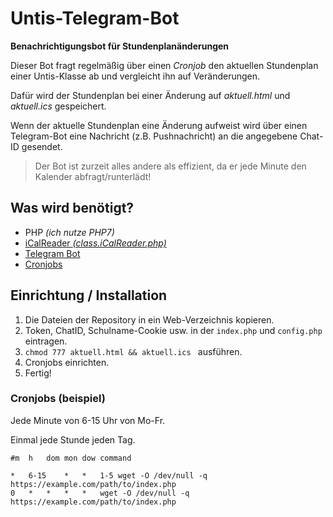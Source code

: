 # Untis-Telegram-Bot

**Benachrichtigungsbot für Stundenplanänderungen**


Dieser Bot fragt regelmäßig über einen *Cronjob* den aktuellen Stundenplan einer Untis-Klasse ab und vergleicht ihn auf Veränderungen.

Dafür wird der Stundenplan bei einer Änderung auf *aktuell.html* und *aktuell.ics* gespeichert.

Wenn der aktuelle Stundenplan eine Änderung aufweist wird über einen Telegram-Bot eine Nachricht (z.B. Pushnachricht) an die angegebene Chat-ID gesendet.


> Der Bot ist zurzeit alles andere als effizient, da er jede Minute den Kalender abfragt/runterlädt!

## Was wird benötigt?
* PHP *(ich nutze PHP7)*
* [iCalReader *(class.iCalReader.php)*](https://github.com/MartinThoma/ics-parser)
* [Telegram Bot](https://core.telegram.org/bots/api)
* [Cronjobs](https://de.wikipedia.org/wiki/Cron)

## Einrichtung / Installation
1. Die Dateien der Repository in ein Web-Verzeichnis kopieren.
2. Token, ChatID, Schulname-Cookie usw. in der ```index.php``` und ```config.php``` eintragen. 
3. ```chmod 777 aktuell.html && aktuell.ics ``` ausführen.
4. Cronjobs einrichten.
5. Fertig!

### Cronjobs (beispiel)
Jede Minute von 6-15 Uhr von Mo-Fr.

Einmal jede Stunde jeden Tag.
```
#m	h	dom	mon	dow	command

*	6-15	*	*	1-5	wget -O /dev/null -q https://example.com/path/to/index.php
0	*	*	*	*	wget -O /dev/null -q https://example.com/path/to/index.php
```
